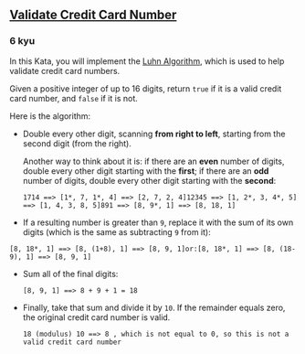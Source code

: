 <h2><a href=https://www.codewars.com/kata/5418a1dd6d8216e18a0012b2/train/javascript target="_blank">Validate Credit Card Number</a></h2><h3>6 kyu</h3><p>In this Kata, you will implement the <a href="http://en.wikipedia.org/wiki/Luhn_algorithm" data-turbolinks="false" target="_blank">Luhn Algorithm</a>, which is used to help validate credit card numbers.</p><p>Given a positive integer of up to 16 digits, return <code>true</code> if it is a valid credit card number, and <code>false</code> if it is not.</p><p>Here is the algorithm:</p><ul><li><p>Double every other digit, scanning <strong>from right to left</strong>, starting from the second digit (from the right).</p><p>Another way to think about it is: if there are an <strong>even</strong> number of digits, double every other digit starting with the <strong>first</strong>; if there are an <strong>odd</strong> number of digits, double every other digit starting with the <strong>second</strong>:</p><pre><code>1714 ==&gt; [1*, 7, 1*, 4] ==&gt; [2, 7, 2, 4]12345 ==&gt; [1, 2*, 3, 4*, 5] ==&gt; [1, 4, 3, 8, 5]891 ==&gt; [8, 9*, 1] ==&gt; [8, 18, 1]</code></pre></li><li><p>If a resulting number is greater than <code>9</code>, replace it with the sum of its own digits (which is the same as subtracting <code>9</code> from it):</p></li></ul><pre><code>[8, 18*, 1] ==&gt; [8, (1+8), 1] ==&gt; [8, 9, 1]or:[8, 18*, 1] ==&gt; [8, (18-9), 1] ==&gt; [8, 9, 1]</code></pre><ul><li><p>Sum all of the final digits:</p><pre><code>[8, 9, 1] ==&gt; 8 + 9 + 1 = 18</code></pre></li><li><p>Finally, take that sum and divide it by <code>10</code>.  If the remainder equals zero, the original credit card number is valid.</p><pre><code>18 (modulus) 10 ==&gt; 8 , which is not equal to 0, so this is not a valid credit card number</code></pre></li></ul>